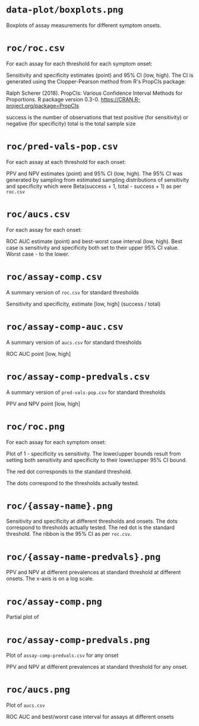 # `data-plot/boxplots.png`

Boxplots of assay measurements for different symptom onsets.

# `roc/roc.csv`

For each assay for each threshold for each symptom onset:

Sensitivity and specificity estimates (point) and 95% CI (low, high).
The CI is generated using the Clopper-Pearson method from R's PropCIs
package:

Ralph Scherer (2018).
PropCIs: Various Confidence Interval Methods for Proportions.
R package version 0.3-0.
https://CRAN.R-project.org/package=PropCIs

success is the number of observations that test positive
(for sensitivity) or negative (for specificity)
total is the total sample size

# `roc/pred-vals-pop.csv`

For each assay at each threshold for each onset:

PPV and NPV estimates (point) and 95% CI (low, high). The 95% CI was
generated by sampling from estimated sampling distributions of sensitivity
and specificity which were Beta(success + 1, total - success + 1) as per
`roc.csv`

# `roc/aucs.csv`

For each assay for each onset:

ROC AUC estimate (point) and best-worst case interval (low, high).
Best case is sensitivity and specificity both set to their upper 95% CI
value. Worst case - to the lower.

# `roc/assay-comp.csv`

A summary version of `roc.csv` for standard thresholds

Sensitivity and specificity, estimate [low, high] (success / total)

# `roc/assay-comp-auc.csv`

A summary version of `aucs.csv` for standard thresholds

ROC AUC point [low, high]

# `roc/assay-comp-predvals.csv`

A summary version of `pred-vals-pop.csv` for standard thresholds

PPV and NPV point [low, high]

# `roc/roc.png`

For each assay for each symptom onset:

Plot of 1 - specificity vs sensitivity. The lower/upper bounds result from
setting both sensitivity and specificity to their lower/upper 95% CI bound.

The red dot corresponds to the standard threshold.

The dots correspond to the thresholds actually tested.

# `roc/{assay-name}.png`

Sensitivity and specificity at different thresholds and onsets.
The dots correspond to
thresholds actually tested. The red dot is the standard threshold. The ribbon
is the 95% CI as per `roc.csv`.

# `roc/{assay-name-predvals}.png`

PPV and NPV at different prevalences at standard threshold at different onsets.
The x-axis is on a log scale.

# `roc/assay-comp.png`

Partial plot of

# `roc/assay-comp-predvals.png`

Plot of `assay-comp-predvals.csv` for any onset

PPV and NPV at different prevalences at standard threshold for any onset.

# `roc/aucs.png`

Plot of `aucs.csv`

ROC AUC and best/worst case interval for assays at different onsets
